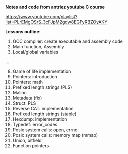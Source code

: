 **Notes and code from antriez youtube C course**

https://www.youtube.com/playlist?list=PLrEMgOSrS_3cFJpM2gdw8EGFyRBZOyAKY

**Lessons outline**:

1. GCC compiler: create executable and assembly code
2. Main function, Assembly
3. Local/global variables

...

8. Game of life implementation
9. Pointers: introduction
10. Pointers: math
11. Prefixed length strings (PLS)
12. Malloc
13. Metadata (fix)
14. Struct: PLS
15. Reverse CAT: implementation
16. Prefixed length strings (stable)
17. Hexdump: implementation
18. Typedef: error_codes
19. Posix system calls: open, errno
20. Posix system calls: memory map (mmap)
21. Union, bitfield
22. Function pointers
